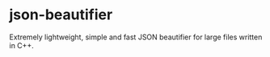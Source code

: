 # json-beautifier
Extremely lightweight, simple and fast JSON beautifier for large files written in C++.
